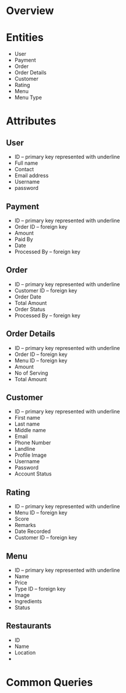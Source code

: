 # Overview

# Entities

- User
- Payment
- Order
- Order Details
- Customer
- Rating
- Menu
- Menu Type

# Attributes

## User

- ID – primary key represented with underline
- Full name
- Contact
- Email address
- Username
- password

## Payment

- ID – primary key represented with underline
- Order ID – foreign key
- Amount
- Paid By
- Date
- Processed By – foreign key

## Order

- ID – primary key represented with underline
- Customer ID – foreign key
- Order Date
- Total Amount
- Order Status
- Processed By – foreign key

## Order Details

- ID – primary key represented with underline
- Order ID – foreign key
- Menu ID – foreign key
- Amount
- No of Serving
- Total Amount

## Customer

- ID – primary key represented with underline
- First name
- Last name
- Middle name
- Email
- Phone Number
- Landline
- Profile Image
- Username
- Password
- Account Status

## Rating

- ID – primary key represented with underline
- Menu ID – foreign key
- Score
- Remarks
- Date Recorded
- Customer ID – foreign key

## Menu

- ID – primary key represented with underline
- Name
- Price
- Type ID – foreign key
- Image
- Ingredients
- Status

## Restaurants

- ID
- Name
- Location
- 

# Common Queries
